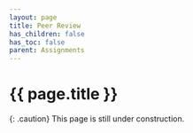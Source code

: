 ```yaml
---
layout: page
title: Peer Review
has_children: false
has_toc: false
parent: Assignments
---
```


# {{ page.title }}

{: .caution}
This page is still under construction.